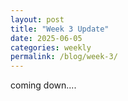 ```yaml
---
layout: post
title: "Week 3 Update"
date: 2025-06-05
categories: weekly
permalink: /blog/week-3/
---
```

coming down....
